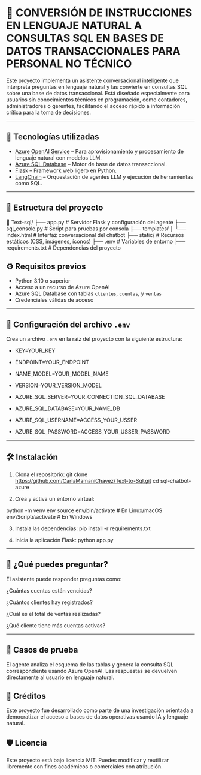 # 🧠 CONVERSIÓN DE INSTRUCCIONES EN LENGUAJE NATURAL A CONSULTAS SQL EN BASES DE DATOS TRANSACCIONALES PARA PERSONAL NO TÉCNICO

Este proyecto implementa un asistente conversacional inteligente que interpreta preguntas en lenguaje natural y las convierte en consultas SQL sobre una base de datos transaccional. Está diseñado especialmente para usuarios sin conocimientos técnicos en programación, como contadores, administradores o gerentes, facilitando el acceso rápido a información crítica para la toma de decisiones.

---

## 🚀 Tecnologías utilizadas

- [Azure OpenAI Service](https://learn.microsoft.com/en-us/azure/cognitive-services/openai/) – Para aprovisionamiento y procesamiento de lenguaje natural con modelos LLM.
- [Azure SQL Database](https://azure.microsoft.com/en-us/products/azure-sql/) – Motor de base de datos transaccional.
- [Flask](https://flask.palletsprojects.com/) – Framework web ligero en Python.
- [LangChain](https://www.langchain.com/) – Orquestación de agentes LLM y ejecución de herramientas como SQL.

---

## 📂 Estructura del proyecto

📁 Text-sql/
├── app.py # Servidor Flask y configuración del agente
├── sql_console.py # Script para pruebas por consola
├── templates/
│ └── index.html # Interfaz conversacional del chatbot
├── static/ # Recursos estáticos (CSS, imágenes, íconos)
├── .env # Variables de entorno
├── requirements.txt # Dependencias del proyecto

## ⚙️ Requisitos previos

- Python 3.10 o superior
- Acceso a un recurso de Azure OpenAI
- Azure SQL Database con tablas `clientes`, `cuentas`, y `ventas`
- Credenciales válidas de acceso

---

## 🔐 Configuración del archivo `.env`

Crea un archivo `.env` en la raíz del proyecto con la siguiente estructura:

- KEY=YOUR_KEY
- ENDPOINT=YOUR_ENDPOINT
- NAME_MODEL=YOUR_MODEL_NAME
- VERSION=YOUR_VERSION_MODEL

- AZURE_SQL_SERVER=YOUR_CONNECTION_SQL_DATABASE
- AZURE_SQL_DATABASE=YOUR_NAME_DB
- AZURE_SQL_USERNAME=ACCESS_YOUR_USSER
- AZURE_SQL_PASSWORD=ACCESS_YOUR_USSER_PASSWORD

---


## 🛠️ Instalación

1. Clona el repositorio: 
git clone https://github.com/CarlaMamaniChavez/Text-to-Sql.git
cd sql-chatbot-azure

2. Crea y activa un entorno virtual:

python -m venv env
source env/bin/activate      # En Linux/macOS
env\Scripts\activate         # En Windows

3. Instala las dependencias:
pip install -r requirements.txt

4. Inicia la aplicación Flask:
python app.py

---

## 💬 ¿Qué puedes preguntar?
El asistente puede responder preguntas como:

¿Cuántas cuentas están vencidas?

¿Cuántos clientes hay registrados?

¿Cuál es el total de ventas realizadas?

¿Qué cliente tiene más cuentas activas?

---
## 🧪 Casos de prueba
El agente analiza el esquema de las tablas y genera la consulta SQL correspondiente usando Azure OpenAI. Las respuestas se devuelven directamente al usuario en lenguaje natural.

## 📌 Créditos
Este proyecto fue desarrollado como parte de una investigación orientada a democratizar el acceso a bases de datos operativas usando IA y lenguaje natural.

## 🛡️ Licencia
Este proyecto está bajo licencia MIT. Puedes modificar y reutilizar libremente con fines académicos o comerciales con atribución.